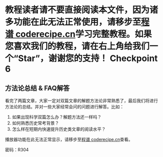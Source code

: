 <notice>教程读者请不要直接阅读本文件，因为诸多功能在此无法正常使用，请移步至[程谱 coderecipe.cn](https://coderecipe.cn/learn/10)学习完整教程。如果您喜欢我们的教程，请在右上角给我们一个“Star”，谢谢您的支持！</notice>
Checkpoint 6
=====

方法论总结 & FAQ解答
-----

看完了两篇文章，大家一定对双篇文章的解题方法论非常熟悉了，最后我们将进行方法论的总结。并对一些大家经常会问的问题进行解答。比如：

1.	如果出现科学双篇怎么办？解题方法还一样吗？
2.	如何熟悉历史常考背景？
3.	怎么样在短期内快速提升历史类文章的阅读水平？

<cr type="player" parameters="XMzgzMDA5MzExNg=="><notice>播放器功能在此无法正常显示，请移步至[程谱 coderecipe.cn](https://coderecipe.cn/learn/10)查看。</notice></cr>

密码：R304
